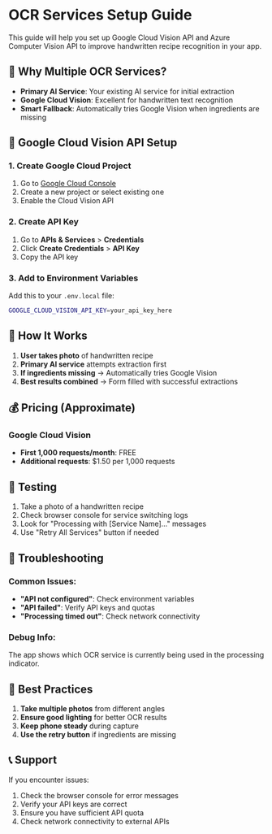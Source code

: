 # OCR Services Setup Guide

This guide will help you set up Google Cloud Vision API and Azure Computer Vision API to improve handwritten recipe recognition in your app.

## 🚀 Why Multiple OCR Services?

- **Primary AI Service**: Your existing AI service for initial extraction
- **Google Cloud Vision**: Excellent for handwritten text recognition
- **Smart Fallback**: Automatically tries Google Vision when ingredients are missing

## 🔑 Google Cloud Vision API Setup

### 1. Create Google Cloud Project

1. Go to [Google Cloud Console](https://console.cloud.google.com/)
2. Create a new project or select existing one
3. Enable the Cloud Vision API

### 2. Create API Key

1. Go to **APIs & Services** > **Credentials**
2. Click **Create Credentials** > **API Key**
3. Copy the API key

### 3. Add to Environment Variables

Add this to your `.env.local` file:

```bash
GOOGLE_CLOUD_VISION_API_KEY=your_api_key_here
```

## 📱 How It Works

1. **User takes photo** of handwritten recipe
2. **Primary AI service** attempts extraction first
3. **If ingredients missing** → Automatically tries Google Vision
4. **Best results combined** → Form filled with successful extractions

## 💰 Pricing (Approximate)

### Google Cloud Vision

- **First 1,000 requests/month**: FREE
- **Additional requests**: $1.50 per 1,000 requests

## 🧪 Testing

1. Take a photo of a handwritten recipe
2. Check browser console for service switching logs
3. Look for "Processing with [Service Name]..." messages
4. Use "Retry All Services" button if needed

## 🔧 Troubleshooting

### Common Issues:

- **"API not configured"**: Check environment variables
- **"API failed"**: Verify API keys and quotas
- **"Processing timed out"**: Check network connectivity

### Debug Info:

The app shows which OCR service is currently being used in the processing indicator.

## 🎯 Best Practices

1. **Take multiple photos** from different angles
2. **Ensure good lighting** for better OCR results
3. **Keep phone steady** during capture
4. **Use the retry button** if ingredients are missing

## 📞 Support

If you encounter issues:

1. Check the browser console for error messages
2. Verify your API keys are correct
3. Ensure you have sufficient API quota
4. Check network connectivity to external APIs
